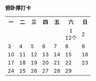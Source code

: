 ### 俯卧撑打卡

<table align="center">
	<tr>
	    <th>一</th>
	    <th>二</th>
	    <th>三</th>
	    <th>四</th>
	    <th>五</th>
	    <th>六</th>
	    <th>日</th>
	</tr >
	<tr >
	    <td></td>
	    <td></td>
	    <td></td>
	    <td></td>
	    <td></td>
	    <td align="center">1<br><span>12个</span></td>
	    <td>2</td>
	</tr>
	<tr >
	    <td>3</td>
	    <td>4</td>
	    <td>5</td>
	    <td>6</td>
	    <td>7</td>
	    <td>8</td>
	    <td>9</td>
	</tr>
	<tr >
	    <td>10</td>
	    <td>11</td>
	    <td>12</td>
	    <td>13</td>
	    <td>14</td>
	    <td>15</td>
	    <td>16</td>
	</tr>
	<tr >
	    <td>17</td>
	    <td>18</td>
	    <td>19</td>
	    <td>20</td>
	    <td>21</td>
	    <td>22</td>
	    <td>23</td>
	</tr>
	<tr >
	    <td>24</td>
	    <td>25</td>
	    <td>26</td>
	    <td>27</td>
	    <td>28</td>
	    <td>29</td>
	    <td></td>
	</tr>

</table>

